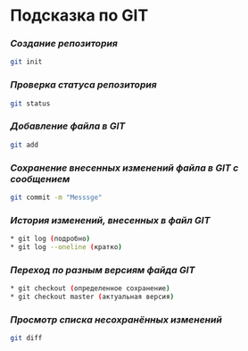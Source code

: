 # **Подсказка по GIT**

### *Создание репозитория*
```sh
git init
```
### *Проверка статуса репозитория*
```sh
git status
```
### *Добавление файла в GIT*
```sh
git add
```
### *Сохранение внесенных изменений файла в GIT с сообщением*
```sh
git commit -m "Messsge"
```
### *История изменений, внесенных в файл GIT*
```sh
* git log (подробно)
* git log --oneline (кратко)
```
### *Переход по разным версиям файда GIT*
```sh
* git checkout (определенное сохранение)
* git checkout master (актуальная версия)
```
### *Просмотр списка несохранённых изменений*
```sh
git diff
```